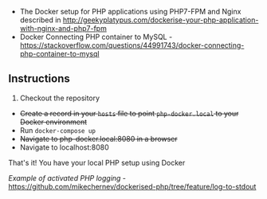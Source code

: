 * The Docker setup for PHP applications using PHP7-FPM and Nginx described in http://geekyplatypus.com/dockerise-your-php-application-with-nginx-and-php7-fpm
* Docker Connecting PHP container to MySQL - https://stackoverflow.com/questions/44991743/docker-connecting-php-container-to-mysql

## Instructions
1. Checkout the repository
* ~~Create a record in your `hosts` file to point `php-docker.local` to your Docker environment~~
* Run `docker-compose up`
* ~~Navigate to php-docker.local:8080 in a browser~~
* Navigate to localhost:8080

That's it! You have your local PHP setup using Docker

*Example of activated PHP logging* - https://github.com/mikechernev/dockerised-php/tree/feature/log-to-stdout
